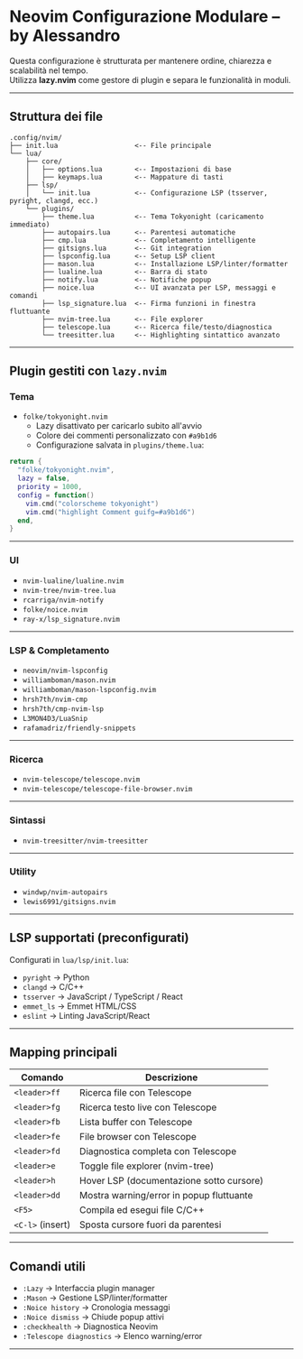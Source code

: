 # Neovim Configurazione Modulare – by Alessandro

Questa configurazione è strutturata per mantenere ordine, chiarezza e scalabilità nel tempo.  
Utilizza **lazy.nvim** come gestore di plugin e separa le funzionalità in moduli.

---

## Struttura dei file

```
.config/nvim/
├── init.lua                   <-- File principale
└── lua/
    ├── core/
    │   ├── options.lua        <-- Impostazioni di base
    │   ├── keymaps.lua        <-- Mappature di tasti
    ├── lsp/
    │   └── init.lua           <-- Configurazione LSP (tsserver, pyright, clangd, ecc.)
    └── plugins/
        ├── theme.lua          <-- Tema Tokyonight (caricamento immediato)
        ├── autopairs.lua      <-- Parentesi automatiche
        ├── cmp.lua            <-- Completamento intelligente
        ├── gitsigns.lua       <-- Git integration
        ├── lspconfig.lua      <-- Setup LSP client
        ├── mason.lua          <-- Installazione LSP/linter/formatter
        ├── lualine.lua        <-- Barra di stato
        ├── notify.lua         <-- Notifiche popup
        ├── noice.lua          <-- UI avanzata per LSP, messaggi e comandi
        ├── lsp_signature.lua  <-- Firma funzioni in finestra fluttuante
        ├── nvim-tree.lua      <-- File explorer
        ├── telescope.lua      <-- Ricerca file/testo/diagnostica
        └── treesitter.lua     <-- Highlighting sintattico avanzato
```

---

## Plugin gestiti con `lazy.nvim`

### Tema
- `folke/tokyonight.nvim`  
  - Lazy disattivato per caricarlo subito all'avvio  
  - Colore dei commenti personalizzato con `#a9b1d6`  
  - Configurazione salvata in `plugins/theme.lua`:

```lua
return {
  "folke/tokyonight.nvim",
  lazy = false,
  priority = 1000,
  config = function()
    vim.cmd("colorscheme tokyonight")
    vim.cmd("highlight Comment guifg=#a9b1d6")
  end,
}
```

---

### UI
- `nvim-lualine/lualine.nvim`
- `nvim-tree/nvim-tree.lua`
- `rcarriga/nvim-notify`
- `folke/noice.nvim`
- `ray-x/lsp_signature.nvim`

---

### LSP & Completamento
- `neovim/nvim-lspconfig`
- `williamboman/mason.nvim`
- `williamboman/mason-lspconfig.nvim`
- `hrsh7th/nvim-cmp`
- `hrsh7th/cmp-nvim-lsp`
- `L3MON4D3/LuaSnip`
- `rafamadriz/friendly-snippets`

---

### Ricerca
- `nvim-telescope/telescope.nvim`
- `nvim-telescope/telescope-file-browser.nvim`

---

### Sintassi
- `nvim-treesitter/nvim-treesitter`

---

### Utility
- `windwp/nvim-autopairs`
- `lewis6991/gitsigns.nvim`

---

## LSP supportati (preconfigurati)

Configurati in `lua/lsp/init.lua`:

- `pyright` → Python
- `clangd` → C/C++
- `tsserver` → JavaScript / TypeScript / React
- `emmet_ls` → Emmet HTML/CSS
- `eslint` → Linting JavaScript/React

---

## Mapping principali

| Comando         | Descrizione                                     |
|------------------|-------------------------------------------------|
| `<leader>ff`     | Ricerca file con Telescope                      |
| `<leader>fg`     | Ricerca testo live con Telescope                |
| `<leader>fb`     | Lista buffer con Telescope                      |
| `<leader>fe`     | File browser con Telescope                      |
| `<leader>fd`     | Diagnostica completa con Telescope              |
| `<leader>e`      | Toggle file explorer (nvim-tree)               |
| `<leader>h`      | Hover LSP (documentazione sotto cursore)       |
| `<leader>dd`     | Mostra warning/error in popup fluttuante        |
| `<F5>`           | Compila ed esegui file C/C++                   |
| `<C-l>` (insert) | Sposta cursore fuori da parentesi               |

---

## Comandi utili

- `:Lazy` → Interfaccia plugin manager
- `:Mason` → Gestione LSP/linter/formatter
- `:Noice history` → Cronologia messaggi
- `:Noice dismiss` → Chiude popup attivi
- `:checkhealth` → Diagnostica Neovim
- `:Telescope diagnostics` → Elenco warning/error

---
